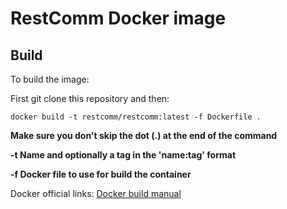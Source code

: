 # RestComm Docker image

## Build

To build the image:

First git clone this repository and then:

```docker build -t restcomm/restcomm:latest -f Dockerfile .```

__Make sure you don't skip the dot (.) at the end of the command__

__-t Name and optionally a tag in the 'name:tag' format__

__-f Docker file to use for build the container__

Docker official links:
[Docker build manual](https://docs.docker.com/engine/reference/commandline/build/)

